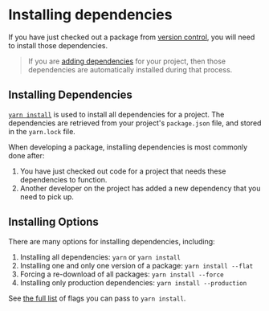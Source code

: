 # Installing dependencies

If you have just checked out a package from [version control](./version-control), you will need to install those dependencies.

> If you are [adding dependencies](./managing-dependencies#adding-a-dependency) for your project, then those dependencies are automatically installed during that process.

## Installing Dependencies

[`yarn install`](../cli/install) is used to install all dependencies for a project. The dependencies are retrieved from your project's `package.json` file, and stored in the `yarn.lock` file.

When developing a package, installing dependencies is most commonly done after:

1. You have just checked out code for a project that needs these dependencies to function.
1. Another developer on the project has added a new dependency that you need to pick up.

## Installing Options

There are many options for installing dependencies, including:

1. Installing all dependencies: `yarn` or `yarn install`
1. Installing one and only one version of a package: `yarn install --flat`
1. Forcing a re-download of all packages: `yarn install --force`
1. Installing only production dependencies: `yarn install --production`

See [the full list](../cli/install) of flags you can pass to `yarn install`.
